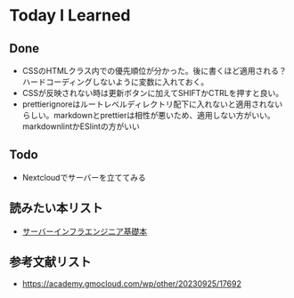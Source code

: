 # Today I Learned

## Done
- CSSのHTMLクラス内での優先順位が分かった。後に書くほど適用される？ハードコーディングしないように変数に入れておく。
- CSSが反映されない時は更新ボタンに加えてSHIFTかCTRLを押すと良い。
- prettierignoreはルートレベルディレクトリ配下に入れないと適用されないらしい。markdownとprettierは相性が悪いため、適用しない方がいい。markdownlintかESlintの方がいい

## Todo
- Nextcloudでサーバーを立ててみる

## 読みたい本リスト
- [サーバーインフラエンジニア基礎本](https://www.amazon.co.jp/%E3%82%B5%E3%83%BC%E3%83%90-%E3%82%A4%E3%83%B3%E3%83%95%E3%83%A9%E3%82%A8%E3%83%B3%E3%82%B8%E3%83%8B%E3%82%A2%E3%81%AE%E5%9F%BA%E6%9C%AC%E3%81%8C%E3%81%93%E3%82%8C1%E5%86%8A%E3%81%A7%E3%81%97%E3%81%A3%E3%81%8B%E3%82%8A%E8%BA%AB%E3%81%AB%E3%81%A4%E3%81%8F%E6%9C%AC-%E9%A6%AC%E5%A0%B4-%E4%BF%8A%E5%BD%B0/dp/4297119447)

## 参考文献リスト
- https://academy.gmocloud.com/wp/other/20230925/17692